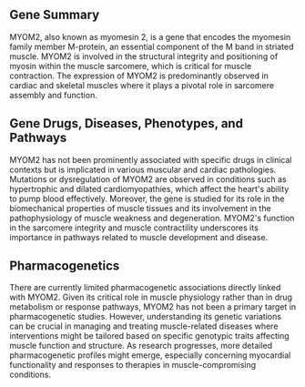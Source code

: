 ## Gene Summary
MYOM2, also known as myomesin 2, is a gene that encodes the myomesin family member M-protein, an essential component of the M band in striated muscle. MYOM2 is involved in the structural integrity and positioning of myosin within the muscle sarcomere, which is critical for muscle contraction. The expression of MYOM2 is predominantly observed in cardiac and skeletal muscles where it plays a pivotal role in sarcomere assembly and function.

## Gene Drugs, Diseases, Phenotypes, and Pathways
MYOM2 has not been prominently associated with specific drugs in clinical contexts but is implicated in various muscular and cardiac pathologies. Mutations or dysregulation of MYOM2 are observed in conditions such as hypertrophic and dilated cardiomyopathies, which affect the heart's ability to pump blood effectively. Moreover, the gene is studied for its role in the biomechanical properties of muscle tissues and its involvement in the pathophysiology of muscle weakness and degeneration. MYOM2's function in the sarcomere integrity and muscle contractility underscores its importance in pathways related to muscle development and disease.

## Pharmacogenetics
There are currently limited pharmacogenetic associations directly linked with MYOM2. Given its critical role in muscle physiology rather than in drug metabolism or response pathways, MYOM2 has not been a primary target in pharmacogenetic studies. However, understanding its genetic variations can be crucial in managing and treating muscle-related diseases where interventions might be tailored based on specific genotypic traits affecting muscle function and structure. As research progresses, more detailed pharmacogenetic profiles might emerge, especially concerning myocardial functionality and responses to therapies in muscle-compromising conditions.